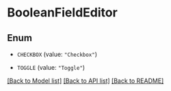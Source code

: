# BooleanFieldEditor

## Enum


* `CHECKBOX` (value: `"Checkbox"`)

* `TOGGLE` (value: `"Toggle"`)


[[Back to Model list]](../README.md#documentation-for-models) [[Back to API list]](../README.md#documentation-for-api-endpoints) [[Back to README]](../README.md)


